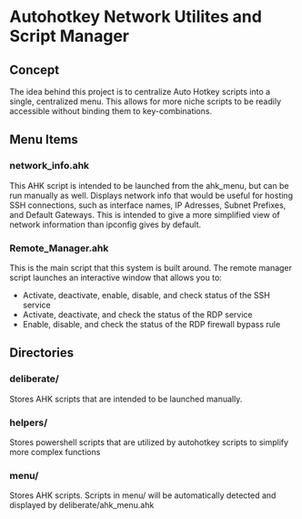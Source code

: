 # Autohotkey Network Utilites and Script Manager

## Concept
The idea behind this project is to centralize Auto Hotkey scripts into a single, centralized menu. This allows for more niche scripts to be readily accessible without binding them to key-combinations.

## Menu Items
### network_info.ahk
This AHK script is intended to be launched from the ahk_menu, but can be run manually as well. Displays network info that would be useful for hosting SSH connections, such as interface names, IP Adresses, Subnet Prefixes, and Default Gateways. This is intended to give a more simplified view of network information than ipconfig gives by default.

### Remote_Manager.ahk
This is the main script that this system is built around. The remote manager script launches an interactive window that allows you to:
- Activate, deactivate, enable, disable, and check status of the SSH service
- Activate, deactivate, and check the status of the RDP service
- Enable, disable, and check the status of the RDP firewall bypass rule
## Directories

### deliberate/
Stores AHK scripts that are intended to be launched manually.

### helpers/
Stores powershell scripts that are utilized by autohotkey scripts to simplify more complex functions

### menu/
Stores AHK scripts. Scripts in menu/ will be automatically detected and displayed by deliberate/ahk_menu.ahk

